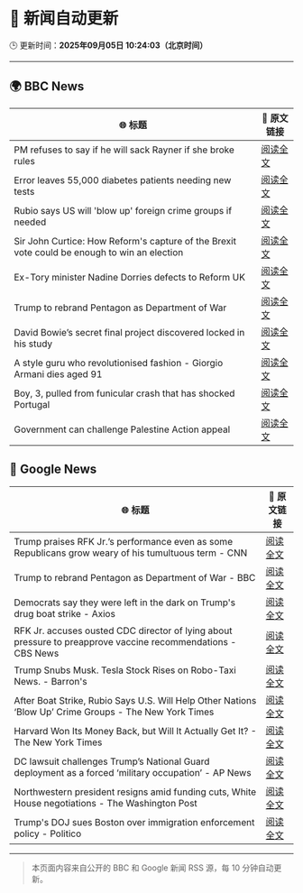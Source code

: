 # 🧠 新闻自动更新

🕒 更新时间：**2025年09月05日 10:24:03（北京时间）**

---

## 🌍 BBC News

| 🌐 标题 | 🔗 原文链接 |
|--------|-------------|
| PM refuses to say if he will sack Rayner if she broke rules | [阅读全文](https://www.bbc.com/news/articles/ce321d2n45vo?at_medium=RSS&at_campaign=rss) |
| Error leaves 55,000 diabetes patients needing new tests | [阅读全文](https://www.bbc.com/news/articles/c4g7d3w7gdlo?at_medium=RSS&at_campaign=rss) |
| Rubio says US will 'blow up' foreign crime groups if needed | [阅读全文](https://www.bbc.com/news/articles/cx23nzwjnwwo?at_medium=RSS&at_campaign=rss) |
| Sir John Curtice: How Reform's capture of the Brexit vote could be enough to win an election | [阅读全文](https://www.bbc.com/news/articles/cwy853rj2kzo?at_medium=RSS&at_campaign=rss) |
| Ex-Tory minister Nadine Dorries defects to Reform UK | [阅读全文](https://www.bbc.com/news/articles/cj9zld87y1go?at_medium=RSS&at_campaign=rss) |
| Trump to rebrand Pentagon as Department of War | [阅读全文](https://www.bbc.com/news/articles/cgr9r4qr0ppo?at_medium=RSS&at_campaign=rss) |
| David Bowie’s secret final project discovered locked in his study | [阅读全文](https://www.bbc.com/news/articles/c3dpdpvj083o?at_medium=RSS&at_campaign=rss) |
| A style guru who revolutionised fashion - Giorgio Armani dies aged 91 | [阅读全文](https://www.bbc.com/news/articles/c90z02n04nwo?at_medium=RSS&at_campaign=rss) |
| Boy, 3, pulled from funicular crash that has shocked Portugal | [阅读全文](https://www.bbc.com/news/articles/cgrqj7ydr0ko?at_medium=RSS&at_campaign=rss) |
| Government can challenge Palestine Action appeal | [阅读全文](https://www.bbc.com/news/articles/ckgejwx3grlo?at_medium=RSS&at_campaign=rss) |

## 📰 Google News

| 🌐 标题 | 🔗 原文链接 |
|--------|-------------|
| Trump praises RFK Jr.’s performance even as some Republicans grow weary of his tumultuous term - CNN | [阅读全文](https://news.google.com/rss/articles/CBMid0FVX3lxTFBNWnQzeFVmZVhNcmlmYmszb0d5MXYxaWRrd3RjdXhvd2hORXB3SGtKZ3dVelFUeFVYOXdPQm5yaHEwNzNUeEswUUNXOFY2ZVI5eG5zTk5zalZHM3NYSE9fbzRNaDRNbnJZUG5VRVgxMkVnZ1NCQ1lN?oc=5) |
| Trump to rebrand Pentagon as Department of War - BBC | [阅读全文](https://news.google.com/rss/articles/CBMiWkFVX3lxTE1ONnBHX3dFaTlQNE1wT1ptR0VuV19NV3RJRWZjeVYtbVFRYUlTeEdHSmltcEFCOVZsamlNZi02dl81cW1pdVA2MzVCNkp2VllKM3ZXeHgwaDIxZ9IBX0FVX3lxTE4tTUhlLTNDZDRtR3hPakJBLVB6cTJPMnhieGFpdGRRY3R5eHAxUFpmVldNdVdoYUEyYnJkRm5SaENselVkRkhGOVBHNS1jcWZuRUJjYWo0Y3NKbUFvU3lF?oc=5) |
| Democrats say they were left in the dark on Trump's drug boat strike - Axios | [阅读全文](https://news.google.com/rss/articles/CBMid0FVX3lxTFB5cjByY05XbTJGU0NwbHp6YTJMSE12RldmOGUtRzY0UE1LTDBJQjE2elJVSHYwZXQwZDQtQkowWXBSX0dlR2YxWVc3VEt6VS1nS0tTdFc2NS1CRV94MjY5VDJ5V1BmeTJ0bEtXTGxkQ0RRN3lNdkI4?oc=5) |
| RFK Jr. accuses ousted CDC director of lying about pressure to preapprove vaccine recommendations - CBS News | [阅读全文](https://news.google.com/rss/articles/CBMiekFVX3lxTE82RkhCeTF2bWtpZTl6RjZ6SVk4WlBjOFFBRGJhdkNhd3Z0QmRWdS1fM1dLbTktUjNVVU8wRFkyYmxtRElOVm1DX3FiWnlBY3RqSlJHZHZjNU1NSHJJNk9BSml2RHRzaVZFOFI3NVY4b2czdDZpTHhBZWdB0gF_QVVfeXFMTzQ3X2gydWVfY21ocGc3ZUFvT3VrQ2F1ZjVBcFYtVy1oVjBmU3EwUmFrOEotd0tqT3BoNWdhUTJkZ0U4LUdEdjIwbzFGX2V4bG04VzhwWGpJMFRHMVoyQnkxeEtGcDE1TlhTZmFGTEFTaG85cnRtc0xGYTF3Njd6WQ?oc=5) |
| Trump Snubs Musk. Tesla Stock Rises on Robo-Taxi News. - Barron's | [阅读全文](https://news.google.com/rss/articles/CBMiekFVX3lxTE5qZV81VkVKRHdWYjRKaENNMDZhTmw2S1A5VWwtMFpPTmtzbGRIT0N3Tnc1RWlGcnJtaTRPelJNaGhhYWlhbmJJQldjN25uNlRaQ0FBMzR2ZFktVlB0WVRuLUVlZlZuX2FWeVJMUXJCWXo1Nk1NZkQ2VjhB?oc=5) |
| After Boat Strike, Rubio Says U.S. Will Help Other Nations ‘Blow Up’ Crime Groups - The New York Times | [阅读全文](https://news.google.com/rss/articles/CBMimAFBVV95cUxQLVRWcGI4RTRnbzNiTF9RNnVnTDZsUk1ZbGF2SDIydXZOYS1hbzNRcWU0bThSRkdIOGJyWjd1cUkycWJnODcyTDRPb0h3RmZMc2FnaThaV2dZeDFrdkZEZ2pkMnpGblNhYmlhUzZaazBSbWNUa3Q1UXRoT2dJLWtQWlpGUHVXUmhmaW1HbktuMUExanJUZXpUQg?oc=5) |
| Harvard Won Its Money Back, but Will It Actually Get It? - The New York Times | [阅读全文](https://news.google.com/rss/articles/CBMioAFBVV95cUxOc2U1OTJrcEVVQnhyN29EQ1J4OXdQTFNjMzdfMnZSWGt2NkVYVXBmNkhvM0FLU09DUFBQdVFUTkQ0ZkV5blhZa2RWVGhJTGl0d0tJbDZONThhNUVhamppeTk0SjBrLVQ1T09yTGU3dHNIUEpfbExpOVRyai1RMmF4MU1vOVIwZHZKZUYtLVFrMnY0ZlRRQ3U4dUUzVTY0VWJi?oc=5) |
| DC lawsuit challenges Trump’s National Guard deployment as a forced ‘military occupation’ - AP News | [阅读全文](https://news.google.com/rss/articles/CBMiuwFBVV95cUxPcWhRQmxLRjhXQ0VzUTRxTGpPdmRkTnJXUm5LQm9qdzhKcDhDeUZVeW0welg3VkJqZzctTDV4dmFZbDV4Wk1yeHFHM0plcWdsNTlTeGpXcXQwb01velY1SlQyZ0hsSXM0U1BZTXF6MFRpQkVlZkt2cEdweTFubmJZanFMSnladDVPMlUyRFMzbi11UGp1RTVvTTBWalZFbWNhaVk5bVhLbnBZVDZMR3VwaUhnWU1hNU9UWHJz?oc=5) |
| Northwestern president resigns amid funding cuts, White House negotiations - The Washington Post | [阅读全文](https://news.google.com/rss/articles/CBMiogFBVV95cUxPaXdTbGFXUkFmMVVuLXNJZlN5c0JsT1Uya3ZfUGx5QnRma0lHMlhVSkkzQm5PdHYwak83SE9RMG13eWN2Z1dKSVgxY2JvZUd3bzloYWdpbGxQci1VWWJmQUJLcmo3VHJpczhCSUtoYVJMd0ZkZjZkOWhTaG1zUUREUnNCOW9KTW5aZW1UNUx1dzdLeXNKMmdzbHF3QjZ4ZTBheHc?oc=5) |
| Trump's DOJ sues Boston over immigration enforcement policy - Politico | [阅读全文](https://news.google.com/rss/articles/CBMiqgFBVV95cUxQaEhPVE1oVXBiSk1KaEVub1FZOWJMaWo3Mk93cm1zb3lTaVdIOEU3NUtGWnhpSDYxdE9oNmtXWndfSEZWRGhDLVJMT3V2ZTIzY1ZTRzUtekpJUXZ0UEV0TG9ibjYzSzJwQ2lFbzRjaUUycFk3X28xaUNZajlGc1hFQVRwbXNhWmdVQm9kdDJvV1BFTHRncW8yZWgxZjIzQ3ZuM2RMY1lwNGRmdw?oc=5) |

---
> 本页面内容来自公开的 BBC 和 Google 新闻 RSS 源，每 10 分钟自动更新。